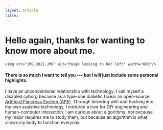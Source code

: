 ```yaml
---
layout: article
title: 
---
```


# Hello again, thanks for wanting to know more about me.

<p align="center">
	
	<img src="IMG_2821.JPG" alt="Paige looking to her left" width="600"/>

</p>


#### There is so much I want to tell you --- but I will just include some personal highlights. 


I have an unconventional relationship with technology; I call myself a disabled cyborg because as a type-one diabetic I wear an open-source [Artificial Pancreas System (APS)](https://openaps.org). Through tinkering with and hacking into my own assistive technology, I nurtured a love for DIY engineering and human-computer interaction. I am curious about algorithms, not because my major requires me to study them, but because an algorithm is what allows my body to function everyday. 

